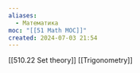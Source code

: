 ```yaml
---
aliases:
  - Математика
moc: "[[51 Math MOC]]"
created: 2024-07-03 21:54
---
```


[[510.22 Set theory]]
[[Trigonometry]]